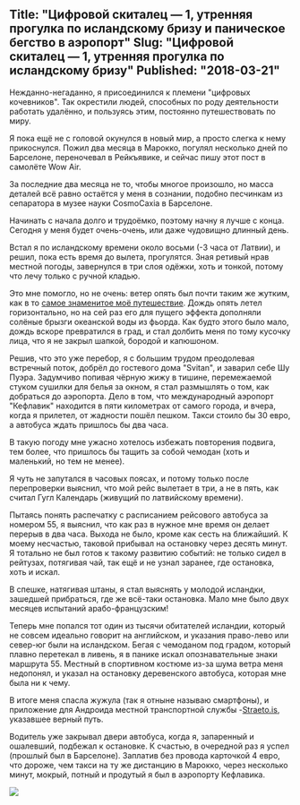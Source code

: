 Title: "Цифровой скиталец — 1, утренняя прогулка по исландскому бризу и паническое бегство в аэропорт"
Slug: "Цифровой скиталец — 1, утренняя прогулка по исландскому бризу"
Published: "2018-03-21"
-----------------------------------------------------------------------------------------------------
Нежданно-негаданно, я присоединился к племени "цифровых кочевников". Так окрестили людей, способных по роду деятельности работать удалённо, и пользуясь этим, постоянно путешествовать по миру.

Я пока ещё не с головой окунулся в новый мир, а просто слегка к нему прикоснулся. Пожил два месяца в Марокко, погулял несколько дней по Барселоне, переночевал в Рейкъявике, и сейчас пишу этот пост в самолёте Wow Air.

За последние два месяца не то, чтобы многое произошло, но масса деталей всё равно остаётся у меня в сознании, подобно песчинкам из сепаратора в музее науки CosmoCaxia в Барселоне.

Начинать с начала долго и трудоёмко, поэтому начну я лучше с конца. Сегодня у меня будет очень-очень, или даже чудовищно длинный день.

Встал я по исландскому времени около восьми (-3 часа от Латвии), и решил, пока есть время до вылета, прогулятся. Зная ретивый нрав местной погоды, завернулся в три слоя одёжки, хоть и тонкой, потому что лечу только с ручной кладью. 

Это мне помогло, но не очень: ветер опять был почти таким же жутким, как в то [самое знаменитое моё путешествие](/post/2012-09-13%20Исландия%209,%20день%204%20-%20Инферно). Дождь опять летел горизонтально, но на сей раз его для пущего эффекта дополняли солёные брызги океанской воды из фьорда. Как будто этого было мало, дождь вскоре превратился в град, и стал долбить меня по тому кусочку лица, что я не закрыл шапкой, бородой и капюшоном.

Решив, что это уже перебор, я с большим трудом преодолевая встречный поток, добрёл до гостевого дома "Svitan", и заварил себе Шу Пуэра. Задумчиво попивая чёрную жижу в тишине, перемежаемой стуком сушилки для белья за окном, я стал размышлять о том, как добраться до аэропорта. Дело в том, что международный аэропорт "Кефлавик" находится в пяти километрах от самого города, и вчера, когда я прилетел, от жадности пошёл пешком. Такси стоило бы 30 евро, а автобуса ждать пришлось бы два часа.

В такую погоду мне ужасно хотелось избежать повторения подвига, тем более, что пришлось бы тащить за собой чемодан (хоть и маленький, но тем не менее).
 
 Я чуть не запутался в часовых поясах, и потому только после перепроверки выяснил, что мой рейс вылетает в три, а не в пять, как считал Гугл Календарь (живущий по латвийскому времени).
 
 Пытаясь понять распечатку с расписанием рейсового автобуса за номером 55, я выяснил, что как раз в нужное мне время он делает перерыв в два часа. Выхода не было, кроме как сесть на ближайший. К моему несчастью, таковой прибывал на остановку через десять минут. Я тотально не был готов к такому развитию событий: не только сидел в рейтузах, потягивая чай, так ещё и не узнал заранее, где остановка, хоть и искал.
 
 В спешке, натягивая штаны, я стал выяснять у молодой исландки, зашедшей прибраться, где же всё-таки остановка. Мало мне было двух месяцев испытаний арабо-французским!
 
 Теперь мне попался тот один из тысячи обитателей исландии, который не совсем идеально говорит на английском, и указания право-лево или север-юг были на исландском. Бегая с чемоданом под градом, который плавно перетекал в ливень, я в панике искал опознавательные знаки маршрута 55. Местный в спортивном костюме из-за шума ветра меня недопонял, и указал на остановку деревенского автобуса, которая мне была ни к чему.
 
 В итоге меня спасла жужула (так я отныне называю смартфоны), и приложение для Андроида местной транспортной службы -[Straeto.is](https://Straeto.is), указавшее верный путь.
 

Водитель уже закрывал двери автобуса, когда я, запаренный и ошалевший, подбежал к остановке. К счастью, в очередной раз я успел (прошлый был в Барселоне). Заплатив без провода карточкой 4 евро, что дороже, чем такси на ту же дистанцию в Марокко, через несколько минут, мокрый, потный и продутый я был в аэропорту Кефлавика. 


![](IMG-20180326-WA0007.jpeg)

